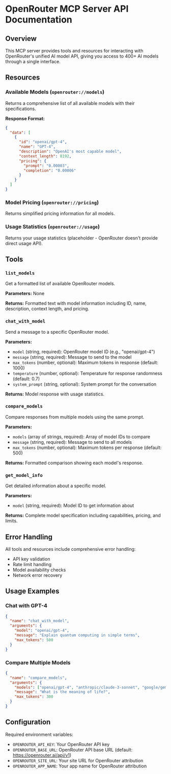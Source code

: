 # OpenRouter MCP Server API Documentation

## Overview

This MCP server provides tools and resources for interacting with OpenRouter's unified AI model API, giving you access to 400+ AI models through a single interface.

## Resources

### Available Models (`openrouter://models`)
Returns a comprehensive list of all available models with their specifications.

**Response Format:**
```json
{
  "data": [
    {
      "id": "openai/gpt-4",
      "name": "GPT-4",
      "description": "OpenAI's most capable model",
      "context_length": 8192,
      "pricing": {
        "prompt": "0.00003",
        "completion": "0.00006"
      }
    }
  ]
}
```

### Model Pricing (`openrouter://pricing`)
Returns simplified pricing information for all models.

### Usage Statistics (`openrouter://usage`)
Returns your usage statistics (placeholder - OpenRouter doesn't provide direct usage API).

## Tools

### `list_models`
Get a formatted list of available OpenRouter models.

**Parameters:** None

**Returns:** Formatted text with model information including ID, name, description, context length, and pricing.

### `chat_with_model`
Send a message to a specific OpenRouter model.

**Parameters:**
- `model` (string, required): OpenRouter model ID (e.g., "openai/gpt-4")
- `message` (string, required): Message to send to the model
- `max_tokens` (number, optional): Maximum tokens in response (default: 1000)
- `temperature` (number, optional): Temperature for response randomness (default: 0.7)
- `system_prompt` (string, optional): System prompt for the conversation

**Returns:** Model response with usage statistics.

### `compare_models`
Compare responses from multiple models using the same prompt.

**Parameters:**
- `models` (array of strings, required): Array of model IDs to compare
- `message` (string, required): Message to send to all models
- `max_tokens` (number, optional): Maximum tokens per response (default: 500)

**Returns:** Formatted comparison showing each model's response.

### `get_model_info`
Get detailed information about a specific model.

**Parameters:**
- `model` (string, required): Model ID to get information about

**Returns:** Complete model specification including capabilities, pricing, and limits.

## Error Handling

All tools and resources include comprehensive error handling:
- API key validation
- Rate limit handling
- Model availability checks
- Network error recovery

## Usage Examples

### Chat with GPT-4
```json
{
  "name": "chat_with_model",
  "arguments": {
    "model": "openai/gpt-4",
    "message": "Explain quantum computing in simple terms",
    "max_tokens": 500
  }
}
```

### Compare Multiple Models
```json
{
  "name": "compare_models",
  "arguments": {
    "models": ["openai/gpt-4", "anthropic/claude-3-sonnet", "google/gemini-pro"],
    "message": "What is the meaning of life?",
    "max_tokens": 300
  }
}
```

## Configuration

Required environment variables:
- `OPENROUTER_API_KEY`: Your OpenRouter API key
- `OPENROUTER_BASE_URL`: OpenRouter API base URL (default: https://openrouter.ai/api/v1)
- `OPENROUTER_SITE_URL`: Your site URL for OpenRouter attribution
- `OPENROUTER_APP_NAME`: Your app name for OpenRouter attribution